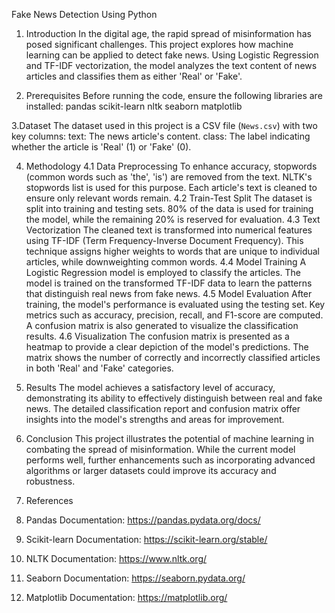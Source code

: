 Fake News Detection Using Python
1. Introduction
In the digital age, the rapid spread of misinformation has posed significant challenges. This project explores how machine learning can be applied to detect fake news. Using Logistic Regression and TF-IDF vectorization, the model analyzes the text content of news articles and classifies them as either 'Real' or 'Fake'.

2. Prerequisites
Before running the code, ensure the following libraries are installed:
 pandas
 scikit-learn
 nltk
 seaborn
 matplotlib
 
3.Dataset
The dataset used in this project is a CSV file (`News.csv`) with two key columns:
  text: The news article's content.
  class: The label indicating whether the article is 'Real' (1) or 'Fake' (0).

4. Methodology
4.1 Data Preprocessing
To enhance accuracy, stopwords (common words such as 'the', 'is') are removed from the text. NLTK's stopwords list is used for this purpose. Each article's text is cleaned to ensure only relevant words remain.
4.2 Train-Test Split
The dataset is split into training and testing sets. 80% of the data is used for training the model, while the remaining 20% is reserved for evaluation.
4.3 Text Vectorization
The cleaned text is transformed into numerical features using TF-IDF (Term Frequency-Inverse Document Frequency). This technique assigns higher weights to words that are unique to individual articles, while downweighting common words.
4.4 Model Training
A Logistic Regression model is employed to classify the articles. The model is trained on the transformed TF-IDF data to learn the patterns that distinguish real news from fake news.
4.5 Model Evaluation
After training, the model's performance is evaluated using the testing set. Key metrics such as accuracy, precision, recall, and F1-score are computed. A confusion matrix is also generated to visualize the classification results.
4.6 Visualization
The confusion matrix is presented as a heatmap to provide a clear depiction of the model's predictions. The matrix shows the number of correctly and incorrectly classified articles in both 'Real' and 'Fake' categories.

5. Results
The model achieves a satisfactory level of accuracy, demonstrating its ability to effectively distinguish between real and fake news. The detailed classification report and confusion matrix offer insights into the model's strengths and areas for improvement.
6. Conclusion
This project illustrates the potential of machine learning in combating the spread of misinformation. While the current model performs well, further enhancements such as incorporating advanced algorithms or larger datasets could improve its accuracy and robustness.
7. References
1. Pandas Documentation: https://pandas.pydata.org/docs/
2. Scikit-learn Documentation: https://scikit-learn.org/stable/
3. NLTK Documentation: https://www.nltk.org/
4. Seaborn Documentation: https://seaborn.pydata.org/
5. Matplotlib Documentation: https://matplotlib.org/
